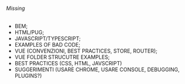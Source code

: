 ###### Missing
* BEM;
* HTML/PUG;
* JAVASCRIPT/TYPESCRIPT;
* EXAMPLES OF BAD CODE;
* VUE (CONVENZIONI, BEST PRACTICES, STORE, ROUTER);
* VUE FOLDER STRUCUTRE EXAMPLES;
* BEST PRACTICES (CSS, HTML, JAVSCRIPT)
* SUGGERIMENTI (USARE CHROME, USARE CONSOLE, DEBUGGING, PLUGINS?)